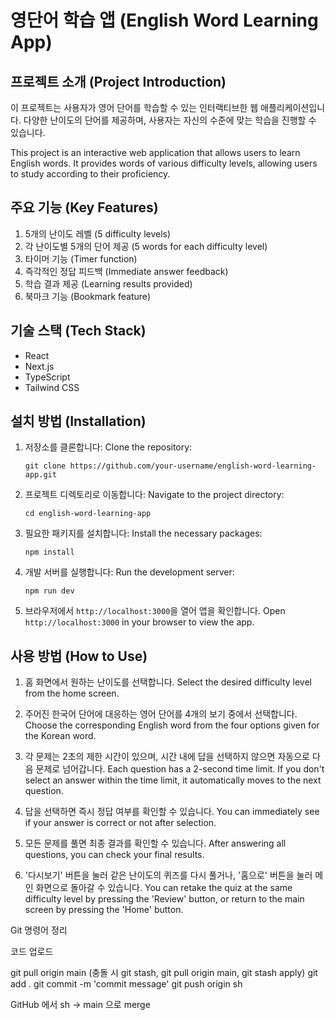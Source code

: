 # 영단어 학습 앱 (English Word Learning App)

## 프로젝트 소개 (Project Introduction)

이 프로젝트는 사용자가 영어 단어를 학습할 수 있는 인터랙티브한 웹 애플리케이션입니다. 다양한 난이도의 단어를 제공하며, 사용자는 자신의 수준에 맞는 학습을 진행할 수 있습니다.

This project is an interactive web application that allows users to learn English words. It provides words of various difficulty levels, allowing users to study according to their proficiency.

## 주요 기능 (Key Features)

1. 5개의 난이도 레벨 (5 difficulty levels)
2. 각 난이도별 5개의 단어 제공 (5 words for each difficulty level)
3. 타이머 기능 (Timer function)
4. 즉각적인 정답 피드백 (Immediate answer feedback)
5. 학습 결과 제공 (Learning results provided)
6. 북마크 기능 (Bookmark feature)

## 기술 스택 (Tech Stack)

- React
- Next.js
- TypeScript
- Tailwind CSS

## 설치 방법 (Installation)

1. 저장소를 클론합니다:
   Clone the repository:

   ```
   git clone https://github.com/your-username/english-word-learning-app.git
   ```

2. 프로젝트 디렉토리로 이동합니다:
   Navigate to the project directory:

   ```
   cd english-word-learning-app
   ```

3. 필요한 패키지를 설치합니다:
   Install the necessary packages:

   ```
   npm install
   ```

4. 개발 서버를 실행합니다:
   Run the development server:

   ```
   npm run dev
   ```

5. 브라우저에서 `http://localhost:3000`을 열어 앱을 확인합니다.
   Open `http://localhost:3000` in your browser to view the app.

## 사용 방법 (How to Use)

1. 홈 화면에서 원하는 난이도를 선택합니다.
   Select the desired difficulty level from the home screen.

2. 주어진 한국어 단어에 대응하는 영어 단어를 4개의 보기 중에서 선택합니다.
   Choose the corresponding English word from the four options given for the Korean word.

3. 각 문제는 2초의 제한 시간이 있으며, 시간 내에 답을 선택하지 않으면 자동으로 다음 문제로 넘어갑니다.
   Each question has a 2-second time limit. If you don't select an answer within the time limit, it automatically moves to the next question.

4. 답을 선택하면 즉시 정답 여부를 확인할 수 있습니다.
   You can immediately see if your answer is correct or not after selection.

5. 모든 문제를 풀면 최종 결과를 확인할 수 있습니다.
   After answering all questions, you can check your final results.

6. '다시보기' 버튼을 눌러 같은 난이도의 퀴즈를 다시 풀거나, '홈으로' 버튼을 눌러 메인 화면으로 돌아갈 수 있습니다.
   You can retake the quiz at the same difficulty level by pressing the 'Review' button, or return to the main screen by pressing the 'Home' button.


Git 명령어 정리

코드 업로드

git pull origin main (충돌 시 git stash, git pull origin main, git stash apply)
git add . 
git commit -m 'commit message'
git push origin sh

GitHub 에서 sh -> main 으로 merge